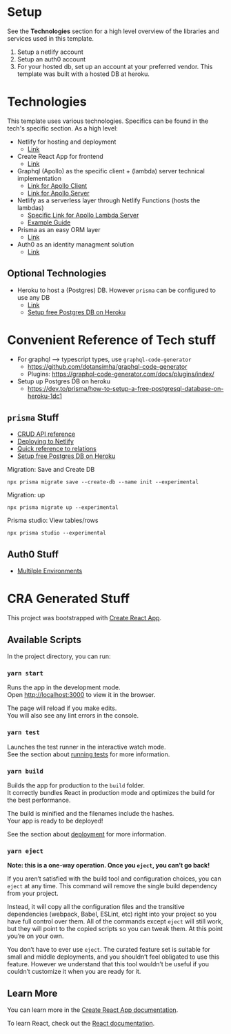 # Setup
See the **Technologies** section for a high level overview of the libraries and services used in this template.

1. Setup a netlify account
1. Setup an auth0 account
1. For your hosted db, set up an account at your preferred vendor. This template was built with a hosted DB at heroku.

# Technologies
This template uses various technologies. Specifics can be found in the tech's specific section. As a high level:

- Netlify for hosting and deployment
    - [Link](https://www.netlify.com/)
- Create React App for frontend
    - [Link](https://github.com/facebook/create-react-app)
- Graphql (Apollo) as the specific client + (lambda) server technical implementation
    - [Link for Apollo Client](https://www.apollographql.com/docs/react/get-started/)
    - [Link for Apollo Server](https://www.apollographql.com/docs/apollo-server/getting-started/)
- Netlify as a serverless layer through Netlify Functions (hosts the lambdas)
    - [Specific Link for Apollo Lambda Server](https://www.apollographql.com/docs/apollo-server/deployment/lambda/)
    - [Example Guide](https://www.apollographql.com/docs/apollo-server/deployment/netlify/)
- Prisma as an easy ORM layer
    - [Link](https://www.prisma.io/)
- Auth0 as an identity managment solution
    - [Link](https://auth0.com/)

## Optional Technologies
- Heroku to host a (Postgres) DB. However `prisma` can be configured to use any DB
    - [Link](https://www.heroku.com/)
    - [Setup free Postgres DB on Heroku](https://dev.to/prisma/how-to-setup-a-free-postgresql-database-on-heroku-1dc1)

# Convenient Reference of Tech stuff

- For graphql --> typescript types, use `graphql-code-generator`
    - https://github.com/dotansimha/graphql-code-generator
    - Plugins: https://graphql-code-generator.com/docs/plugins/index/
- Setup up Postgres DB on heroku
    - https://dev.to/prisma/how-to-setup-a-free-postgresql-database-on-heroku-1dc1

## `prisma` Stuff

- [CRUD API reference](https://www.prisma.io/docs/reference/tools-and-interfaces/prisma-client/crud)
- [Deploying to Netlify](https://www.prisma.io/docs/guides/deployment/deploying-to-netlify)
- [Quick reference to relations](https://www.prisma.io/docs/reference/tools-and-interfaces/prisma-schema/relations)
- [Setup free Postgres DB on Heroku](https://dev.to/prisma/how-to-setup-a-free-postgresql-database-on-heroku-1dc1)


Migration: Save and Create DB

```
npx prisma migrate save --create-db --name init --experimental
```

Migration: up

```
npx prisma migrate up --experimental
```

Prisma studio: View tables/rows

```
npx prisma studio --experimental
```

## Auth0 Stuff

- [Multilple Environments](https://auth0.com/docs/dev-lifecycle/setting-up-env#set-the-environment)

# CRA Generated Stuff

This project was bootstrapped with [Create React App](https://github.com/facebook/create-react-app).

## Available Scripts

In the project directory, you can run:

### `yarn start`

Runs the app in the development mode.<br />
Open [http://localhost:3000](http://localhost:3000) to view it in the browser.

The page will reload if you make edits.<br />
You will also see any lint errors in the console.

### `yarn test`

Launches the test runner in the interactive watch mode.<br />
See the section about [running tests](https://facebook.github.io/create-react-app/docs/running-tests) for more information.

### `yarn build`

Builds the app for production to the `build` folder.<br />
It correctly bundles React in production mode and optimizes the build for the best performance.

The build is minified and the filenames include the hashes.<br />
Your app is ready to be deployed!

See the section about [deployment](https://facebook.github.io/create-react-app/docs/deployment) for more information.

### `yarn eject`

**Note: this is a one-way operation. Once you `eject`, you can’t go back!**

If you aren’t satisfied with the build tool and configuration choices, you can `eject` at any time. This command will remove the single build dependency from your project.

Instead, it will copy all the configuration files and the transitive dependencies (webpack, Babel, ESLint, etc) right into your project so you have full control over them. All of the commands except `eject` will still work, but they will point to the copied scripts so you can tweak them. At this point you’re on your own.

You don’t have to ever use `eject`. The curated feature set is suitable for small and middle deployments, and you shouldn’t feel obligated to use this feature. However we understand that this tool wouldn’t be useful if you couldn’t customize it when you are ready for it.

## Learn More

You can learn more in the [Create React App documentation](https://facebook.github.io/create-react-app/docs/getting-started).

To learn React, check out the [React documentation](https://reactjs.org/).
